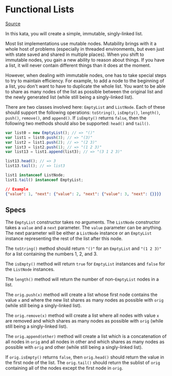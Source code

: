 # Functional Lists

[Source](https://www.codewars.com/kata/527bbf9f8699010bf40006ee)

In this kata, you will create a simple, immutable, singly-linked list.

Most list implementations use mutable nodes. Mutability brings with it a whole host of problems (especially in threaded environments, but even just with state saved and shared in multiple places). When you shift to immutable nodes, you gain a new ability to reason about things. If you have a list, it will never contain different things than it does at the moment.

However, when dealing with immutable nodes, one has to take special steps to try to maintain efficiency. For example, to add a node to the beginning of a list, you don't want to have to duplicate the whole list. You want to be able to share as many nodes of the list as possible between the original list and the newly generated list (while still being a singly-linked list).

There are two classes involved here: `EmptyList` and `ListNode`. Each of these should support the following operations: `toString()`, `isEmpty()`, `length()`, `push()`, `remove()`, and `append()`. If `isEmpty()` returns `false`, then the following two methods should also be supported: `head()` and `tail()`.

```js
var list0 = new EmptyList(); // => "()"
var list1 = list0.push(3); // => "(3)"
var list2 = list1.push(2); // => "(2 3)"
var list3 = list2.push(1); // => "(1 2 3)"
var list13 = list1.append(list3); // => "(3 1 2 3)"

list13.head(); // => 3
list13.tail(); // => list3

list1 instanceof ListNode;
list1.tail() instanceof EmptyList;
```

```json
// Example
{"value": 1, "next": {"value": 2, "next": {"value": 3, "next": {}}}}
```

## Specs

The `EmptyList` constructor takes no arguments. The `ListNode` constructor takes a `value` and a `next` parameter. The `value` parameter can be anything. The next parameter will be either a `ListNode` instance or an `EmptyList` instance representing the rest of the list after this node.

The `toString()` method should return `"()"` for an `EmptyList` and `"(1 2 3)"` for a list containing the numbers 1, 2, and 3.

The `isEmpty()` method will return `true` for `EmptyList` instances and `false` for the `ListNode` instances.

The `length()` method will return the number of non-`EmptyList` nodes in a list.

The `orig.push(x)` method will create a list whose first node contains the value `x` and where the new list shares as many nodes as possible with `orig` (while still being a singly-linked list).

The `orig.remove(x)` method will create a list where all nodes with value `x` are removed and which shares as many nodes as possible with `orig` (while still being a singly-linked list).

The `orig.append(other)` method will create a list which is a concatenation of all nodes in `orig` and all nodes in other and which shares as many nodes as possible with `orig` and other (while still being a singly-linked list).

If `orig.isEmpty()` returns `false`, then `orig.head()` should return the value in the first node of the list. The `orig.tail()` should return the sublist of `orig` containing all of the nodes except the first node in `orig`.
